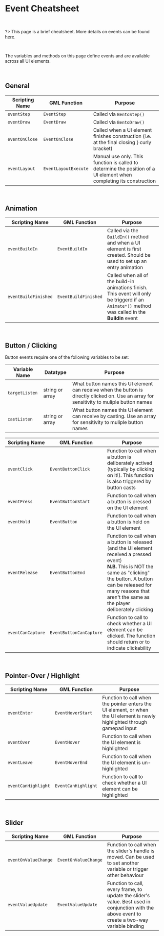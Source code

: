 # Event Cheatsheet

&nbsp;

?> This page is a brief cheatsheet. More details on events can be found [here](Events).

&nbsp;

The variables and methods on this page define events and are available across all UI elements.

&nbsp;

## General

| Scripting Name | GML Function         | Purpose                                                                                                               |
|----------------|----------------------|-----------------------------------------------------------------------------------------------------------------------|
| `eventStep`    | `EventStep`          | Called via `BentoStep()`                                                                                              |
| `eventDraw`    | `EventDraw`          | Called via `BentoDraw()`                                                                                              |
| `eventOnClose` | `EventOnClose`       | Called when a UI element finishes construction (i.e. at the final closing } curly bracket)                            |
| `eventLayout`  | `EventLayoutExecute` | Manual use only. This function is called to determine the position of a UI element when completing its construction   |

&nbsp;

## Animation

| Scripting Name       | GML Function         | Purpose                                                                                                                                           |
|----------------------|----------------------|---------------------------------------------------------------------------------------------------------------------------------------------------|
| `eventBuildIn`       | `EventBuildIn`       | Called via the `BuildIn()` method and when a UI element is first created. Should be used to set up an entry animation                             |
| `eventBuildFinished` | `EventBuildFinished` | Called when all of the build-in animations finish. This event will only be triggerd if an `Animate*()` method was called in the **BuildIn** event |

&nbsp;

## Button / Clicking

Button events require one of the following variables to be set:

| Variable Name   | Datatype        | Purpose                                                                                                                                    |
|-----------------|-----------------|--------------------------------------------------------------------------------------------------------------------------------------------|
| `targetListen`  | string or array | What button names this UI element can receive when the button is directly clicked on. Use an array for sensitivity to muliple button names |
| `castListen`    | string or array | What button names this UI element can receive by casting. Use an array for sensitivity to muliple button names                             |

| Scripting Name    | GML Function            | Purpose                                                                                                                                                |
|-------------------|-------------------------|--------------------------------------------------------------------------------------------------------------------------------------------------------|
| `eventClick`      | `EventButtonClick`      | Function to call when a button is deliberately actived (typically by clicking on it!). This function is also triggered by button casts                 |
| `eventPress`      | `EventButtonStart`      | Function to call when a button is pressed on the UI element                                                                                            |
| `eventHold`       | `EventButton`           | Function to call when a button is held on the UI element                                                                                               |
| `eventRelease`    | `EventButtonEnd`        | Function to call when a button is released (and the UI element received a pressed event) <br> **N.B.** This is NOT the same as "clicking" the button. A button can be released for many reasons that aren't the same as the player deliberately clicking |
| `eventCanCapture` | `EventButtonCanCapture` | Function to call to check whether a UI element can be clicked. The function should return <true> or <false> to indicate clickability                   |

&nbsp;

## Pointer-Over / Highlight

| Scripting Name      | GML Function        | Purpose                                                                                                                    |
|---------------------|---------------------|----------------------------------------------------------------------------------------------------------------------------|
| `eventEnter`        | `EventHoverStart`   | Function to call when the pointer enters the UI element, or when the UI element is newly highlighted through gamepad input |
| `eventOver`         | `EventHover`        | Function to call when the UI element is highlighted                                                                        |
| `eventLeave`        | `EventHoverEnd`     | Function to call when the UI element is un-highlighted                                                                     |
| `eventCanHighlight` | `EventCanHighlight` | Function to call to check whether a UI element can be highlighted                                                          |

&nbsp;

## Slider

| Scripting Name       | GML Function         | Purpose                                                                                                                                         |
|----------------------|----------------------|-------------------------------------------------------------------------------------------------------------------------------------------------|
| `eventOnValueChange` | `EventOnValueChange` | Function to call when the slider's handle is moved. Can be used to set another variable or trigger other behaviour                              |
| `eventValueUpdate`   | `EventValueUpdate`   | Function to call, every frame, to update the slider's value. Best used in conjunction with the above event to create a two-way variable binding |